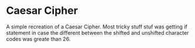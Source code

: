 Caesar Cipher
====================

A simple recreation of a Caesar Cipher. Most tricky stuff stuf was getting if statement in case the different between the shifted and unshifted character codes was greate than 26. 
